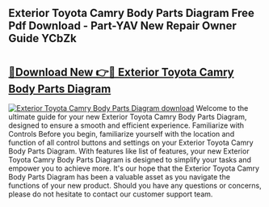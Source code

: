 ## Exterior Toyota Camry Body Parts Diagram Free Pdf Download - Part-YAV New Repair Owner Guide YCbZk

# <h2><a href="http://dfsu7i.blite.top/?on=Exterior+Toyota+Camry+Body+Parts+Diagram">🔗Download New 👉🔴 Exterior Toyota Camry Body Parts Diagram</a></h2>

[![Exterior Toyota Camry Body Parts Diagram download](https://i.imgur.com/lujVjoI.png)](http://dfsu7i.blite.top/?on=Exterior+Toyota+Camry+Body+Parts+Diagram)
Welcome to the ultimate guide for your new Exterior Toyota Camry Body Parts Diagram, designed to ensure a smooth and efficient experience. Familiarize with Controls Before you begin, familiarize yourself with the location and function of all control buttons and settings on your Exterior Toyota Camry Body Parts Diagram. With features like list of features, your new Exterior Toyota Camry Body Parts Diagram is designed to simplify your tasks and empower you to achieve more. It's our hope that the Exterior Toyota Camry Body Parts Diagram has been a valuable asset as you navigate the functions of your new product. Should you have any questions or concerns, please do not hesitate to contact our customer support team.
